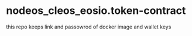 # nodeos_cleos_eosio.token-contract
this repo keeps link and passowrod of docker image and wallet keys 

